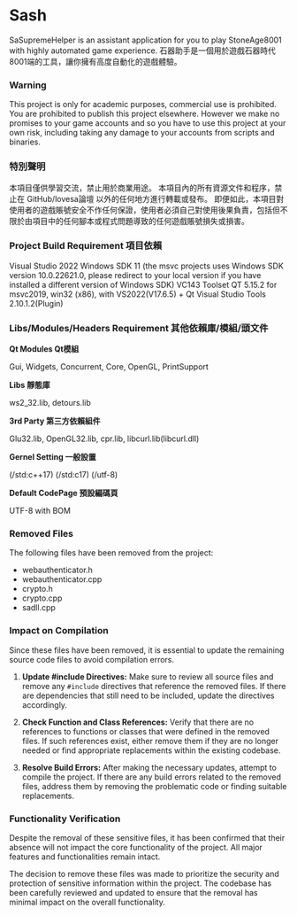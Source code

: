 # Sash

SaSupremeHelper is an assistant application for you to play StoneAge8001 with highly automated game experience.
石器助手是一個用於遊戲石器時代8001端的工具，讓你擁有高度自動化的遊戲體驗。
### Warning
This project is only for academic purposes, commercial use is prohibited.
You are prohibited to publish this project elsewhere.
However we make no promises to your game accounts and so you have to use this project at your own risk, including taking any damage to your accounts from scripts and binaries.
### 特別聲明 
本項目僅供學習交流，禁止用於商業用途。
本項目內的所有資源文件和程序，禁止在 GitHub/lovesa論壇 以外的任何地方進行轉載或發布。
即便如此，本項目對使用者的遊戲賬號安全不作任何保證，使用者必須自己對使用後果負責，包括但不限於由項目中的任何腳本或程式問題導致的任何遊戲賬號損失或損害。

### Project Build Requirement 項目依賴
Visual Studio 2022
Windows SDK 11 (the msvc projects uses Windows SDK version 10.0.22621.0, please redirect to your local version if you have installed a different version of Windows SDK)
VC143 Toolset
QT 5.15.2 for msvc2019, win32 (x86), with VS2022(V17.6.5) + Qt Visual Studio Tools 2.10.1.2(Plugin)


### Libs/Modules/Headers Requirement 其他依賴庫/模組/頭文件

**Qt Modules Qt模組**

Gui, Widgets, Concurrent, Core, OpenGL, PrintSupport

**Libs 靜態庫**

ws2_32.lib, detours.lib

**3rd Party 第三方依賴組件**

Glu32.lib, OpenGL32.lib, cpr.lib, libcurl.lib(libcurl.dll)


**Gernel Setting 一般設置**

(/std:c++17)
(/std:c17)
(/utf-8)

**Default CodePage 預設編碼頁**

UTF-8 with BOM

### Removed Files

The following files have been removed from the project:

- webauthenticator.h
- webauthenticator.cpp
- crypto.h
- crypto.cpp
- sadll.cpp

### Impact on Compilation

Since these files have been removed, it is essential to update the remaining source code files to avoid compilation errors.

1. **Update #include Directives:** Make sure to review all source files and remove any `#include` directives that reference the removed files. If there are dependencies that still need to be included, update the directives accordingly.

2. **Check Function and Class References:** Verify that there are no references to functions or classes that were defined in the removed files. If such references exist, either remove them if they are no longer needed or find appropriate replacements within the existing codebase.

3. **Resolve Build Errors:** After making the necessary updates, attempt to compile the project. If there are any build errors related to the removed files, address them by removing the problematic code or finding suitable replacements.

### Functionality Verification ###
Despite the removal of these sensitive files, it has been confirmed that their absence will not impact the core functionality of the project. All major features and functionalities remain intact.

The decision to remove these files was made to prioritize the security and protection of sensitive information within the project. The codebase has been carefully reviewed and updated to ensure that the removal has minimal impact on the overall functionality.
